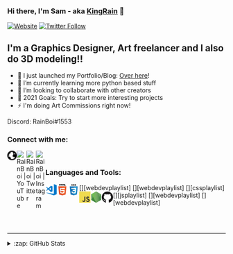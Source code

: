### Hi there, I'm Sam - aka [KingRain][website] 👋

[![Website](https://img.shields.io/website?label=rainboi.netlify.com&style=for-the-badge&url=https%3A%2F%2Frainboi.netlify.com)](https://rainboi.netlify.com)
[![Twitter Follow](https://img.shields.io/twitter/follow/rainboi15?color=1DA1F2&logo=twitter&style=for-the-badge)](https://twitter.com/intent/follow?original_referer=https%3A%2F%2Fgithub.com%2Frainboi15&screen_name=RainBoi)

## I'm a Graphics Designer, Art freelancer and I also do 3D modeling!!

- 🔭 I just launched my Portfolio/Blog: [Over here][website]!
- 🌱 I’m currently learning more python based stuff
- 👯 I’m looking to collaborate with other creators
- 🥅 2021 Goals: Try to start more interesting projects
- ⚡ I'm doing Art Commissions right now!

Discord: RainBoi#1553

### Connect with me:

[<img align="left" alt="rainboi.netlify.com" width="22px" src="https://raw.githubusercontent.com/iconic/open-iconic/master/svg/globe.svg" />][website]
[<img align="left" alt="RainBoi | YouTube" width="22px" src="https://cdn.jsdelivr.net/npm/simple-icons@v3/icons/youtube.svg" />][youtube]
[<img align="left" alt="RainBoi | Twitter" width="22px" src="https://cdn.jsdelivr.net/npm/simple-icons@v3/icons/twitter.svg" />][twitter]
[<img align="left" alt="RainBoi | Instagram" width="22px" src="https://cdn.jsdelivr.net/npm/simple-icons@v3/icons/instagram.svg" />][instagram]

<br />

### Languages and Tools:

[<img align="left" alt="Visual Studio Code" width="26px" src="https://raw.githubusercontent.com/github/explore/80688e429a7d4ef2fca1e82350fe8e3517d3494d/topics/visual-studio-code/visual-studio-code.png" />][webdevplaylist]
[<img align="left" alt="HTML5" width="26px" src="https://raw.githubusercontent.com/github/explore/80688e429a7d4ef2fca1e82350fe8e3517d3494d/topics/html/html.png" />][webdevplaylist]
[<img align="left" alt="CSS3" width="26px" src="https://raw.githubusercontent.com/github/explore/80688e429a7d4ef2fca1e82350fe8e3517d3494d/topics/css/css.png" />][cssplaylist]
[<img align="left" alt="JavaScript" width="26px" src="https://raw.githubusercontent.com/github/explore/80688e429a7d4ef2fca1e82350fe8e3517d3494d/topics/javascript/javascript.png" />][jsplaylist]
[<img align="left" alt="Node.js" width="26px" src="https://raw.githubusercontent.com/github/explore/80688e429a7d4ef2fca1e82350fe8e3517d3494d/topics/nodejs/nodejs.png" />][webdevplaylist]
[<img align="left" alt="GitHub" width="26px" src="https://raw.githubusercontent.com/github/explore/78df643247d429f6cc873026c0622819ad797942/topics/github/github.png" />][webdevplaylist]

<br />
<br />

---

<details>
  <summary>:zap: GitHub Stats</summary>

  <img align="left" alt="KingRain's GitHub Stats" src="https://github-readme-stats.codestackr.vercel.app/api?username=codeSTACKr&show_icons=true&hide_border=true" />

</details>

[website]: https://rainboi.netlify.com
[twitter]: https://twitter.com/rainboi15
[youtube]: https://youtube.com/
[instagram]: https://instagram.com/rainboi.png
